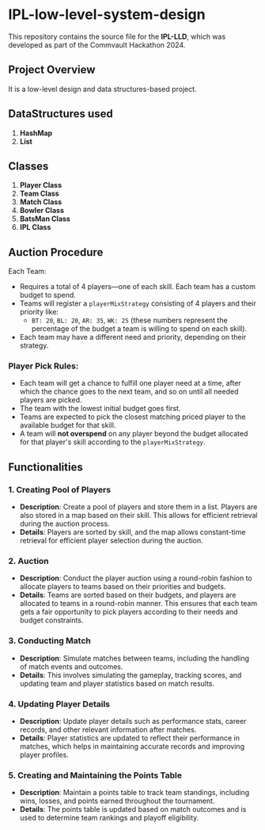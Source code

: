 # IPL-low-level-system-design

This repository contains the source file for the **IPL-LLD**, which was developed as part of the Commvault Hackathon 2024.

## Project Overview

It is a low-level design and data structures-based project.

## DataStructures used

1. **HashMap**
2. **List**

## Classes

1. **Player Class**
2. **Team Class**
3. **Match Class**
4. **Bowler Class**
5. **BatsMan Class**
6. **IPL Class**

## Auction Procedure

Each Team:

- Requires a total of 4 players—one of each skill. Each team has a custom budget to spend.
- Teams will register a `playerMixStrategy` consisting of 4 players and their priority like:
  - `BT: 20`, `BL: 20`, `AR: 35`, `WK: 25` (these numbers represent the percentage of the budget a team is willing to spend on each skill).
- Each team may have a different need and priority, depending on their strategy.

### Player Pick Rules:

- Each team will get a chance to fulfill one player need at a time, after which the chance goes to the next team, and so on until all needed players are picked.
- The team with the lowest initial budget goes first.
- Teams are expected to pick the closest matching priced player to the available budget for that skill.
- A team will **not overspend** on any player beyond the budget allocated for that player's skill according to the `playerMixStrategy`.

## Functionalities

### 1. Creating Pool of Players

- **Description**: Create a pool of players and store them in a list. Players are also stored in a map based on their skill. This allows for efficient retrieval during the auction process.
- **Details**: Players are sorted by skill, and the map allows constant-time retrieval for efficient player selection during the auction.

### 2. Auction

- **Description**: Conduct the player auction using a round-robin fashion to allocate players to teams based on their priorities and budgets.
- **Details**: Teams are sorted based on their budgets, and players are allocated to teams in a round-robin manner. This ensures that each team gets a fair opportunity to pick players according to their needs and budget constraints.

### 3. Conducting Match

- **Description**: Simulate matches between teams, including the handling of match events and outcomes.
- **Details**: This involves simulating the gameplay, tracking scores, and updating team and player statistics based on match results.

### 4. Updating Player Details

- **Description**: Update player details such as performance stats, career records, and other relevant information after matches.
- **Details**: Player statistics are updated to reflect their performance in matches, which helps in maintaining accurate records and improving player profiles.

### 5. Creating and Maintaining the Points Table

- **Description**: Maintain a points table to track team standings, including wins, losses, and points earned throughout the tournament.
- **Details**: The points table is updated based on match outcomes and is used to determine team rankings and playoff eligibility.

